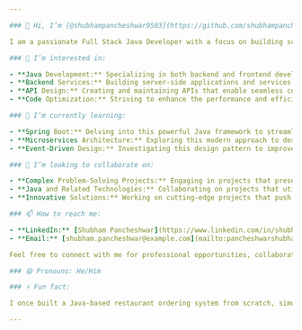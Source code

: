 ```yaml
---

### 👋 Hi, I’m [@shubhampancheshwar9503](https://github.com/shubhampancheshwar9503)

I am a passionate Full Stack Java Developer with a focus on building scalable and efficient software solutions. With hands-on experience in Java and various related technologies, I aim to create impactful applications and contribute to innovative projects.

### 👀 I’m interested in:

- **Java Development:** Specializing in both backend and frontend development using Java. I excel in designing robust systems and optimizing performance.
- **Backend Services:** Building server-side applications and services that handle data management and business logic efficiently.
- **API Design:** Creating and maintaining APIs that enable seamless communication between different software components.
- **Code Optimization:** Striving to enhance the performance and efficiency of applications through meticulous code optimization.

### 🌱 I’m currently learning:

- **Spring Boot:** Delving into this powerful Java framework to streamline the development of production-ready applications.
- **Microservices Architecture:** Exploring this modern approach to design applications as a suite of small, independent services that communicate over well-defined APIs.
- **Event-Driven Design:** Investigating this design pattern to improve the responsiveness and scalability of applications.

### 💞️ I’m looking to collaborate on:

- **Complex Problem-Solving Projects:** Engaging in projects that present challenging problems and require innovative solutions.
- **Java and Related Technologies:** Collaborating on projects that utilize Java and its ecosystem, including frameworks and libraries.
- **Innovative Solutions:** Working on cutting-edge projects that push the boundaries of current technology and methodologies.

### 📫 How to reach me:

- **LinkedIn:** [Shubham Pancheshwar](https://www.linkedin.com/in/shubham9503/)
- **Email:** [shubham.pancheshwar@example.com](mailto:pancheshwarshubham1234@gmail.com)

Feel free to connect with me for professional opportunities, collaboration, or to discuss any exciting projects!

### 😄 Pronouns: He/Him

### ⚡ Fun fact:

I once built a Java-based restaurant ordering system from scratch, simulating a complete restaurant experience through a console interface. 🍽️ This project allowed me to apply my Java skills in a practical scenario and created an engaging user experience.

---
```

